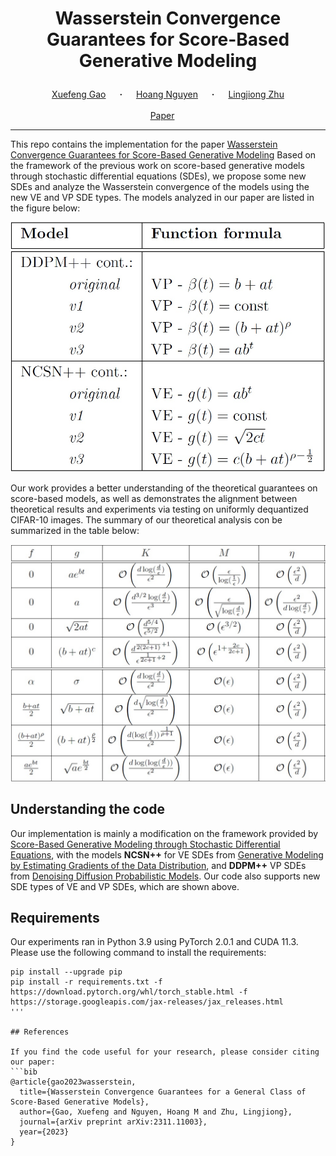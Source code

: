 
# <p align="center">Wasserstein Convergence Guarantees for Score-Based Generative Modeling </p>

<div align="center">
  <a href="https://www1.se.cuhk.edu.hk/~xfgao//" target="_blank">Xuefeng&nbsp;Gao</a> &emsp; <b>&middot;</b> &emsp;
  <a href="https://github.com/HoangNguyenM" target="_blank">Hoang&nbsp;Nguyen</a> &emsp; <b>&middot;</b> &emsp;
  <a href="https://sites.google.com/view/lingjiongzhu" target="_blank">Lingjiong&nbsp;Zhu</a>
  <br> <br>
  <a href="https://arxiv.org/abs/2311.11003" target="_blank">Paper</a> &emsp;
</div>
</p>

--------------------

This repo contains the implementation for the paper [Wasserstein Convergence Guarantees for Score-Based Generative Modeling](https://arxiv.org/abs/2311.11003) Based on the framework of the previous work on score-based generative models through stochastic differential equations (SDEs), we propose some new SDEs and analyze the Wasserstein convergence of the models using the new VE and VP SDE types. The models analyzed in our paper are listed in the figure below:

![models](assets/Model_list.jpg)

Our work provides a better understanding of the theoretical guarantees on score-based models, as well as demonstrates the alignment between theoretical results and experiments via testing on uniformly dequantized CIFAR-10 images. The summary of our theoretical analysis con be summarized in the table below:

![theory](assets/theory.jpg)

## Understanding the code

Our implementation is mainly a modification on the framework provided by [Score-Based Generative Modeling through Stochastic Differential Equations](https://openreview.net/forum?id=PxTIG12RRHS), with the models **NCSN++** for VE SDEs from [Generative Modeling by Estimating Gradients of the Data Distribution](https://arxiv.org/abs/1907.05600), and **DDPM++** VP SDEs from [Denoising Diffusion Probabilistic Models](https://arxiv.org/abs/2006.11239). Our code also supports new SDE types of VE and VP SDEs, which are shown above.

## Requirements

Our experiments ran in Python 3.9 using PyTorch 2.0.1 and CUDA 11.3. Please use the following command to install the requirements:
```shell script
pip install --upgrade pip
pip install -r requirements.txt -f https://download.pytorch.org/whl/torch_stable.html -f https://storage.googleapis.com/jax-releases/jax_releases.html
'''

## References

If you find the code useful for your research, please consider citing our paper:
```bib
@article{gao2023wasserstein,
  title={Wasserstein Convergence Guarantees for a General Class of Score-Based Generative Models},
  author={Gao, Xuefeng and Nguyen, Hoang M and Zhu, Lingjiong},
  journal={arXiv preprint arXiv:2311.11003},
  year={2023}
}
```
